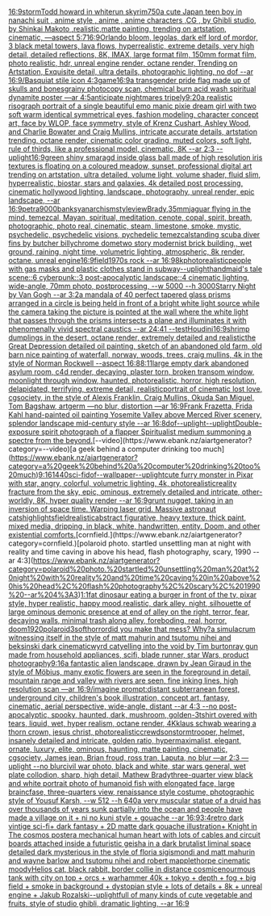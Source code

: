 [16:9](https://www.ebank.nz/aiartgenerator?category=16%3A9)[storm](https://www.ebank.nz/aiartgenerator?category=storm)[Todd howard in whiterun skyrim](https://www.ebank.nz/aiartgenerator?category=Todd%20howard%20in%20whiterun%20skyrim)[750](https://www.ebank.nz/aiartgenerator?category=750)[a cute Japan  teen boy in nanachi suit , anime style , anime , anime characters ,CG , by Ghibli studio, by Shinkai Makoto ,realistic,matte painting, trending on artstation, cinematic, —aspect 5:7](https://www.ebank.nz/aiartgenerator?category=a%20cute%20Japan%20%20teen%20boy%20in%20nanachi%20suit%20%2C%20anime%20style%20%2C%20anime%20%2C%20anime%20characters%20%2CCG%20%2C%20by%20Ghibli%20studio%2C%20by%20Shinkai%20Makoto%20%2Crealistic%2Cmatte%20painting%2C%20trending%20on%20artstation%2C%20cinematic%2C%20%E2%80%94aspect%205%3A7)[16:9](https://www.ebank.nz/aiartgenerator?category=16%3A9)[Orlando bloom, legolas, dark elf lord of mordor, 3 black metal towers, lava flows, hyperrealistic, extreme details, very high detail, detailed reflections, 8K, IMAX, large format film, 150mm format film, photo realistic, hdr, unreal engine render, octane render, Trending on Artstation, Exquisite detail, ultra details, photographic lighting, no dof --ar 16:9](https://www.ebank.nz/aiartgenerator?category=Orlando%20bloom%2C%20legolas%2C%20dark%20elf%20lord%20of%20mordor%2C%203%20black%20metal%20towers%2C%20lava%20flows%2C%20hyperrealistic%2C%20extreme%20details%2C%20very%20high%20detail%2C%20detailed%20reflections%2C%208K%2C%20IMAX%2C%20large%20format%20film%2C%20150mm%20format%20film%2C%20photo%20realistic%2C%20hdr%2C%20unreal%20engine%20render%2C%20octane%20render%2C%20Trending%20on%20Artstation%2C%20Exquisite%20detail%2C%20ultra%20details%2C%20photographic%20lighting%2C%20no%20dof%20--ar%2016%3A9)[/Basquiat stile icon 4:3](https://www.ebank.nz/aiartgenerator?category=/Basquiat%20stile%20icon%204%3A3)[game](https://www.ebank.nz/aiartgenerator?category=game)[16:9](https://www.ebank.nz/aiartgenerator?category=16%3A9)[a transgender pride flag made up of skulls and bones](https://www.ebank.nz/aiartgenerator?category=a%20transgender%20pride%20flag%20made%20up%20of%20skulls%20and%20bones)[grainy photocopy scan, chemical burn acid wash spiritual dynamite poster —ar 4:5](https://www.ebank.nz/aiartgenerator?category=grainy%20photocopy%20scan%2C%20chemical%20burn%20acid%20wash%20spiritual%20dynamite%20poster%20%E2%80%94ar%204%3A5)[anticipate nightmares tripely](https://www.ebank.nz/aiartgenerator?category=anticipate%20nightmares%20tripely)[9:20](https://www.ebank.nz/aiartgenerator?category=9%3A20)[a realistic risograph portrait of a single beautiful emo manic pixie dream girl with two soft warm identical symmetrical eyes, fashion modeling, character concept art, face by WLOP, face symmetry, style of Krenz Cushart, Ashley Wood, and Charlie Bowater and Craig Mullins, intricate accurate details, artstation trending, octane render, cinematic color grading, muted colors, soft light, rule of thirds, like a professional model, cinematic, 8K --ar 2:3 --uplight](https://www.ebank.nz/aiartgenerator?category=a%20realistic%20risograph%20portrait%20of%20a%20single%20beautiful%20emo%20manic%20pixie%20dream%20girl%20with%20two%20soft%20warm%20identical%20symmetrical%20eyes%2C%20fashion%20modeling%2C%20character%20concept%20art%2C%20face%20by%20WLOP%2C%20face%20symmetry%2C%20style%20of%20Krenz%20Cushart%2C%20Ashley%20Wood%2C%20and%20Charlie%20Bowater%20and%20Craig%20Mullins%2C%20intricate%20accurate%20details%2C%20artstation%20trending%2C%20octane%20render%2C%20cinematic%20color%20grading%2C%20muted%20colors%2C%20soft%20light%2C%20rule%20of%20thirds%2C%20like%20a%20professional%20model%2C%20cinematic%2C%208K%20--ar%202%3A3%20--uplight)[16:9](https://www.ebank.nz/aiartgenerator?category=16%3A9)[green shiny smaragd inside glass ball made of high resolution iris textures is floating on a coloured meadow, sunset, professional digital art trending on artstation, ultra detailed, volume light, volume shader, fluid slim, hyperrealistic, biostar, stars and galaxies, 4k detailed post processing, cinematic hollywood lighting, landscape, photography, unreal render, epic landscape, --ar 16:9](https://www.ebank.nz/aiartgenerator?category=green%20shiny%20smaragd%20inside%20glass%20ball%20made%20of%20high%20resolution%20iris%20textures%20is%20floating%20on%20a%20coloured%20meadow%2C%20sunset%2C%20professional%20digital%20art%20trending%20on%20artstation%2C%20ultra%20detailed%2C%20volume%20light%2C%20volume%20shader%2C%20fluid%20slim%2C%20hyperrealistic%2C%20biostar%2C%20stars%20and%20galaxies%2C%204k%20detailed%20post%20processing%2C%20cinematic%20hollywood%20lighting%2C%20landscape%2C%20photography%2C%20unreal%20render%2C%20epic%20landscape%2C%20--ar%2016%3A9)[petra](https://www.ebank.nz/aiartgenerator?category=petra)[9000](https://www.ebank.nz/aiartgenerator?category=9000)[banksy](https://www.ebank.nz/aiartgenerator?category=banksy)[anarchism](https://www.ebank.nz/aiartgenerator?category=anarchism)[style](https://www.ebank.nz/aiartgenerator?category=style)[view](https://www.ebank.nz/aiartgenerator?category=view)[Brady,](https://www.ebank.nz/aiartgenerator?category=Brady%2C)[35mm](https://www.ebank.nz/aiartgenerator?category=35mm)[jaguar flying in the mind, temezcal, Mayan, spiritual, meditation, cenote, copal, spirit, breath, photographic, photo real, cinematic, steam, limestone, smoke, mystic, psychedelic, psychedelic visions, pychedelic temezcal](https://www.ebank.nz/aiartgenerator?category=jaguar%20flying%20in%20the%20mind%2C%20temezcal%2C%20Mayan%2C%20spiritual%2C%20meditation%2C%20cenote%2C%20copal%2C%20spirit%2C%20breath%2C%20photographic%2C%20photo%20real%2C%20cinematic%2C%20steam%2C%20limestone%2C%20smoke%2C%20mystic%2C%20psychedelic%2C%20psychedelic%20visions%2C%20pychedelic%20temezcal)[standing scuba diver fins by butcher billy](https://www.ebank.nz/aiartgenerator?category=standing%20scuba%20diver%20fins%20by%20butcher%20billy)[chrome dome](https://www.ebank.nz/aiartgenerator?category=chrome%20dome)[two story modernist brick building,, wet ground, raining,  night time, volumetric lighting, atmospheric, 8k render, octane, unreal engine](https://www.ebank.nz/aiartgenerator?category=two%20story%20modernist%20brick%20building%2C%2C%20wet%20ground%2C%20raining%2C%20%20night%20time%2C%20volumetric%20lighting%2C%20atmospheric%2C%208k%20render%2C%20octane%2C%20unreal%20engine)[16:9](https://www.ebank.nz/aiartgenerator?category=16%3A9)[field](https://www.ebank.nz/aiartgenerator?category=field)[1970s rock --ar 16:9](https://www.ebank.nz/aiartgenerator?category=1970s%20rock%20--ar%2016%3A9)[8k](https://www.ebank.nz/aiartgenerator?category=8k)[photorealistic](https://www.ebank.nz/aiartgenerator?category=photorealistic)[people with gas masks and plastic clothes stand in subway](https://www.ebank.nz/aiartgenerator?category=people%20with%20gas%20masks%20and%20plastic%20clothes%20stand%20in%20subway)[--uplight](https://www.ebank.nz/aiartgenerator?category=--uplight)[handmaid's tale scene::6 cyberpunk::3 post-apocalyptic landscape::4 cinematic lighting, wide-angle, 70mm photo, postprocessing, --w 5000 --h 3000](https://www.ebank.nz/aiartgenerator?category=handmaid%27s%20tale%20scene%3A%3A6%20cyberpunk%3A%3A3%20post-apocalyptic%20landscape%3A%3A4%20cinematic%20lighting%2C%20wide-angle%2C%2070mm%20photo%2C%20postprocessing%2C%20--w%205000%20--h%203000)[Starry Night by Van Gogh --ar 3:2](https://www.ebank.nz/aiartgenerator?category=Starry%20Night%20by%20Van%20Gogh%20--ar%203%3A2)[a mandala of 40 perfect tapered glass prisms arranged in a circle is being held in front of a bright white light source while the camera taking the picture is pointed at the wall where the white light that passes through the prisms intersects a plane and illuminates it with phenomenally vivid spectral caustics --ar 24:41 --test](https://www.ebank.nz/aiartgenerator?category=a%20mandala%20of%2040%20perfect%20tapered%20glass%20prisms%20arranged%20in%20a%20circle%20is%20being%20held%20in%20front%20of%20a%20bright%20white%20light%20source%20while%20the%20camera%20taking%20the%20picture%20is%20pointed%20at%20the%20wall%20where%20the%20white%20light%20that%20passes%20through%20the%20prisms%20intersects%20a%20plane%20and%20illuminates%20it%20with%20phenomenally%20vivid%20spectral%20caustics%20--ar%2024%3A41%20--test)[Houdini](https://www.ebank.nz/aiartgenerator?category=Houdini)[16:9](https://www.ebank.nz/aiartgenerator?category=16%3A9)[shrimp dumplings in the desert, octane render, extremely detailed and realistic](https://www.ebank.nz/aiartgenerator?category=shrimp%20dumplings%20in%20the%20desert%2C%20octane%20render%2C%20extremely%20detailed%20and%20realistic)[the Great Depression detailed oil painting, sketch of an abandoned old farm, old barn nice painting of waterfall, norway, woods, trees, craig mullins, 4k in the style of Norman Rockwell --aspect 16:8](https://www.ebank.nz/aiartgenerator?category=the%20Great%20Depression%20detailed%20oil%20painting%2C%20sketch%20of%20an%20abandoned%20old%20farm%2C%20old%20barn%20nice%20painting%20of%20waterfall%2C%20norway%2C%20woods%2C%20trees%2C%20craig%20mullins%2C%204k%20in%20the%20style%20of%20Norman%20Rockwell%20--aspect%2016%3A8)[8:11](https://www.ebank.nz/aiartgenerator?category=8%3A11)[large empty dark abandoned asylum room, c4d render, decaying, plaster torn, broken transom window, moonlight through window, haunted, photorealistic, horror, high resolution, delapidated, terrifying, extreme detail, realistic](https://www.ebank.nz/aiartgenerator?category=large%20empty%20dark%20abandoned%20asylum%20room%2C%20c4d%20render%2C%20decaying%2C%20plaster%20torn%2C%20broken%20transom%20window%2C%20moonlight%20through%20window%2C%20haunted%2C%20photorealistic%2C%20horror%2C%20high%20resolution%2C%20delapidated%2C%20terrifying%2C%20extreme%20detail%2C%20realistic)[portrait of cinematic lost love, cgsociety, in the style of Alexis Franklin, Craig Mullins, Okuda San Miguel, Tom Bagshaw, artgerm —no blur, distortion —ar 16:9](https://www.ebank.nz/aiartgenerator?category=portrait%20of%20cinematic%20lost%20love%2C%20cgsociety%2C%20in%20the%20style%20of%20Alexis%20Franklin%2C%20Craig%20Mullins%2C%20Okuda%20San%20Miguel%2C%20Tom%20Bagshaw%2C%20artgerm%20%E2%80%94no%20blur%2C%20distortion%20%E2%80%94ar%2016%3A9)[Frank Frazetta, Frida Kahl hand-painted oil painting Yosemite Valley above Merced River scenery, splendor landscape mid-century style --ar 16:8](https://www.ebank.nz/aiartgenerator?category=Frank%20Frazetta%2C%20Frida%20Kahl%20hand-painted%20oil%20painting%20Yosemite%20Valley%20above%20Merced%20River%20scenery%2C%20splendor%20landscape%20mid-century%20style%20--ar%2016%3A8)[dof](https://www.ebank.nz/aiartgenerator?category=dof)[--uplight](https://www.ebank.nz/aiartgenerator?category=--uplight)[--uplight](https://www.ebank.nz/aiartgenerator?category=--uplight)[Double-exposure spirit photograph of a flapper Spiritualist medium summoning a spectre from the beyond.](https://www.ebank.nz/aiartgenerator?category=Double-exposure%20spirit%20photograph%20of%20a%20flapper%20Spiritualist%20medium%20summoning%20a%20spectre%20from%20the%20beyond.)[--video](https://www.ebank.nz/aiartgenerator?category=--video)[a geek behind a computer drinking too much](https://www.ebank.nz/aiartgenerator?category=a%20geek%20behind%20a%20computer%20drinking%20too%20much)[9:16](https://www.ebank.nz/aiartgenerator?category=9%3A16)[1440](https://www.ebank.nz/aiartgenerator?category=1440)[](https://www.ebank.nz/aiartgenerator?category=)[sci-fi](https://www.ebank.nz/aiartgenerator?category=sci-fi)[dof](https://www.ebank.nz/aiartgenerator?category=dof)[--wallpaper](https://www.ebank.nz/aiartgenerator?category=--wallpaper)[--uplight](https://www.ebank.nz/aiartgenerator?category=--uplight)[cute furry monster in Pixar with star, angry, colorful, volumetric lighting, 4k, photorealistic](https://www.ebank.nz/aiartgenerator?category=cute%20furry%20monster%20in%20Pixar%20with%20star%2C%20angry%2C%20colorful%2C%20volumetric%20lighting%2C%204k%2C%20photorealistic)[reality fracture from the sky, epic, ominous, extremely detailed and intricate, other-worldly, 8K, hyper quality render --ar 16:9](https://www.ebank.nz/aiartgenerator?category=reality%20fracture%20from%20the%20sky%2C%20epic%2C%20ominous%2C%20extremely%20detailed%20and%20intricate%2C%20other-worldly%2C%208K%2C%20hyper%20quality%20render%20--ar%2016%3A9)[grunt nugget, taking in an inversion of space time. Warping laser grid. Massive astronaut cats](https://www.ebank.nz/aiartgenerator?category=grunt%20nugget%2C%20taking%20in%20an%20inversion%20of%20space%20time.%20Warping%20laser%20grid.%20Massive%20astronaut%20cats)[highlights](https://www.ebank.nz/aiartgenerator?category=highlights)[field](https://www.ebank.nz/aiartgenerator?category=field)[realistic](https://www.ebank.nz/aiartgenerator?category=realistic)[abstract figurative, heavy texture, thick paint, mixed media, dripping, in black, white, handwritten, entity. Doom, and other existential comforts.](https://www.ebank.nz/aiartgenerator?category=abstract%20figurative%2C%20heavy%20texture%2C%20thick%20paint%2C%20mixed%20media%2C%20dripping%2C%20in%20black%2C%20white%2C%20handwritten%2C%20entity.%20Doom%2C%20and%20other%20existential%20comforts.)[cornfield.](https://www.ebank.nz/aiartgenerator?category=cornfield.)[polaroid photo. startled unsettling man at night with reality and time caving in above his head, flash photography, scary, 1990 --ar 4:3](https://www.ebank.nz/aiartgenerator?category=polaroid%20photo.%20startled%20unsettling%20man%20at%20night%20with%20reality%20and%20time%20caving%20in%20above%20his%20head%2C%20flash%20photography%2C%20scary%2C%201990%20--ar%204%3A3)[1:1](https://www.ebank.nz/aiartgenerator?category=1%3A1)[fat dinosaur eating a burger in front of the tv, pixar style, hyper realistic, happy mood,](https://www.ebank.nz/aiartgenerator?category=fat%20dinosaur%20eating%20a%20burger%20in%20front%20of%20the%20tv%2C%20pixar%20style%2C%20hyper%20realistic%2C%20happy%20mood%2C)[realistic, dark alley, night, silhouette of large ominous demonic presence at end of alley on the right, terror, fear, decaying walls, minimal trash along alley, foreboding, real, horror, doom](https://www.ebank.nz/aiartgenerator?category=realistic%2C%20dark%20alley%2C%20night%2C%20silhouette%20of%20large%20ominous%20demonic%20presence%20at%20end%20of%20alley%20on%20the%20right%2C%20terror%2C%20fear%2C%20decaying%20walls%2C%20minimal%20trash%20along%20alley%2C%20foreboding%2C%20real%2C%20horror%2C%20doom)[1920](https://www.ebank.nz/aiartgenerator?category=1920)[polaroid](https://www.ebank.nz/aiartgenerator?category=polaroid)[3](https://www.ebank.nz/aiartgenerator?category=3)[soft](https://www.ebank.nz/aiartgenerator?category=soft)[horror](https://www.ebank.nz/aiartgenerator?category=horror)[did you make that mess? Why?](https://www.ebank.nz/aiartgenerator?category=did%20you%20make%20that%20mess%3F%20Why%3F)[a simulacrum witnessing itself in the style of matt mahurin and tsutomu nihei and beksinski dark cinematic](https://www.ebank.nz/aiartgenerator?category=a%20simulacrum%20witnessing%20itself%20in%20the%20style%20of%20matt%20mahurin%20and%20tsutomu%20nihei%20and%20beksinski%20dark%20cinematic)[wyrd cat](https://www.ebank.nz/aiartgenerator?category=wyrd%20cat)[yelling into the void by Tim burton](https://www.ebank.nz/aiartgenerator?category=yelling%20into%20the%20void%20by%20Tim%20burton)[ray gun made from household appliances, scifi, blade runner, star Wars, product photography](https://www.ebank.nz/aiartgenerator?category=ray%20gun%20made%20from%20household%20appliances%2C%20scifi%2C%20blade%20runner%2C%20star%20Wars%2C%20product%20photography)[9:16](https://www.ebank.nz/aiartgenerator?category=9%3A16)[a fantastic alien landscape, drawn by  Jean Giraud in the style of Möbius, many exotic flowers are seen in the foreground in detail, mountain range and valley with rivers are seen, fine inking lines, high resolution scan —ar 16:9](https://www.ebank.nz/aiartgenerator?category=a%20fantastic%20alien%20landscape%2C%20drawn%20by%20%20Jean%20Giraud%20in%20the%20style%20of%20M%C3%B6bius%2C%20many%20exotic%20flowers%20are%20seen%20in%20the%20foreground%20in%20detail%2C%20mountain%20range%20and%20valley%20with%20rivers%20are%20seen%2C%20fine%20inking%20lines%2C%20high%20resolution%20scan%20%E2%80%94ar%2016%3A9)[/imagine prompt:distant subterranean forest, underground city, children's book illustration, concept art, fantasy, cinematic, aerial perspective, wide-angle, distant  --ar 4:3 --no post-apocalyptic, spooky, haunted, dark, mushroom, golden](https://www.ebank.nz/aiartgenerator?category=/imagine%20prompt%3Adistant%20subterranean%20forest%2C%20underground%20city%2C%20children%27s%20book%20illustration%2C%20concept%20art%2C%20fantasy%2C%20cinematic%2C%20aerial%20perspective%2C%20wide-angle%2C%20distant%20%20--ar%204%3A3%20--no%20post-apocalyptic%2C%20spooky%2C%20haunted%2C%20dark%2C%20mushroom%2C%20golden)[-3](https://www.ebank.nz/aiartgenerator?category=-3)[tshirt overed with tears, liquid, wet, hyper realism, octane render, 4K](https://www.ebank.nz/aiartgenerator?category=tshirt%20overed%20with%20tears%2C%20liquid%2C%20wet%2C%20hyper%20realism%2C%20octane%20render%2C%204K)[klaus schwab wearing a thorn crown, jesus christ,  photorealistic](https://www.ebank.nz/aiartgenerator?category=klaus%20schwab%20wearing%20a%20thorn%20crown%2C%20jesus%20christ%2C%20%20photorealistic)[crewdson](https://www.ebank.nz/aiartgenerator?category=crewdson)[stormtrooper, helmet, insanely detailed and intricate, golden ratio, hypermaximalist, elegant, ornate, luxury, elite, ominous, haunting, matte painting, cinematic, cgsociety, James jean, Brian froud, ross tran, Laputa, no blur —ar 2:3 —uplight --no blur](https://www.ebank.nz/aiartgenerator?category=stormtrooper%2C%20helmet%2C%20insanely%20detailed%20and%20intricate%2C%20golden%20ratio%2C%20hypermaximalist%2C%20elegant%2C%20ornate%2C%20luxury%2C%20elite%2C%20ominous%2C%20haunting%2C%20matte%20painting%2C%20cinematic%2C%20cgsociety%2C%20James%20jean%2C%20Brian%20froud%2C%20ross%20tran%2C%20Laputa%2C%20no%20blur%20%E2%80%94ar%202%3A3%20%E2%80%94uplight%20--no%20blur)[civil war photo, black and white, star wars general, wet plate collodion, sharp, high detail, Mathew Brady](https://www.ebank.nz/aiartgenerator?category=civil%20war%20photo%2C%20black%20and%20white%2C%20star%20wars%20general%2C%20wet%20plate%20collodion%2C%20sharp%2C%20high%20detail%2C%20Mathew%20Brady)[three-quarter view black and white portrait photo of humanoid fish with elongated face, large braincfase, three-quarters view, renaissance style costume, photographic style of Yousuf Karsh, --w 512 --h 640](https://www.ebank.nz/aiartgenerator?category=three-quarter%20view%20black%20and%20white%20portrait%20photo%20of%20humanoid%20fish%20with%20elongated%20face%2C%20large%20braincfase%2C%20three-quarters%20view%2C%20renaissance%20style%20costume%2C%20photographic%20style%20of%20Yousuf%20Karsh%2C%20--w%20512%20--h%20640)[a very muscular statue of a druid has over thousands of years sunk partially into the ocean and people have made a village on it + ni no kuni style + gouache --ar 16:9](https://www.ebank.nz/aiartgenerator?category=a%20very%20muscular%20statue%20of%20a%20druid%20has%20over%20thousands%20of%20years%20sunk%20partially%20into%20the%20ocean%20and%20people%20have%20made%20a%20village%20on%20it%20%2B%20ni%20no%20kuni%20style%20%2B%20gouache%20--ar%2016%3A9)[3:4](https://www.ebank.nz/aiartgenerator?category=3%3A4)[retro dark vintige sci-fi+ dark fantasy + 2D matte dark gouache illustration+ Knight in The cosmos poster](https://www.ebank.nz/aiartgenerator?category=retro%20dark%20vintige%20sci-fi%2B%20dark%20fantasy%20%2B%202D%20matte%20dark%20gouache%20illustration%2B%20Knight%20in%20The%20cosmos%20poster)[a mechanical human heart with lots of cables and circuit boards attached inside a futuristic geisha in a dark brutalist liminal space detailed dark mysterious in the style of floria sigismondi and matt mahurin and wayne barlow and tsutomu nihei and robert mapplethorpe cinematic moody](https://www.ebank.nz/aiartgenerator?category=a%20mechanical%20human%20heart%20with%20lots%20of%20cables%20and%20circuit%20boards%20attached%20inside%20a%20futuristic%20geisha%20in%20a%20dark%20brutalist%20liminal%20space%20detailed%20dark%20mysterious%20in%20the%20style%20of%20floria%20sigismondi%20and%20matt%20mahurin%20and%20wayne%20barlow%20and%20tsutomu%20nihei%20and%20robert%20mapplethorpe%20cinematic%20moody)[Helios cat, black rabbit, border collie in distance cosmic](https://www.ebank.nz/aiartgenerator?category=Helios%20cat%2C%20black%20rabbit%2C%20border%20collie%20in%20distance%20cosmic)[enourmous tank with city on top + orcs + warhammer 40k + tokyo + depth + fog + big field + smoke in background + dystopian style + lots of details + 8k + unreal engine + Jakub Rozalski](https://www.ebank.nz/aiartgenerator?category=enourmous%20tank%20with%20city%20on%20top%20%2B%20orcs%20%2B%20warhammer%2040k%20%2B%20tokyo%20%2B%20depth%20%2B%20fog%20%2B%20big%20field%20%2B%20smoke%20in%20background%20%2B%20dystopian%20style%20%2B%20lots%20of%20details%20%2B%208k%20%2B%20unreal%20engine%20%2B%20Jakub%20Rozalski)[--uplight](https://www.ebank.nz/aiartgenerator?category=--uplight)[full of many kinds of cute vegetable and fruits, style of studio ghibli, dramatic lighting, --ar 16:9](https://www.ebank.nz/aiartgenerator?category=full%20of%20many%20kinds%20of%20cute%20vegetable%20and%20fruits%2C%20style%20of%20studio%20ghibli%2C%20dramatic%20lighting%2C%20--ar%2016%3A9)
